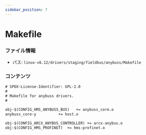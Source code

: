 ```yaml
---
sidebar_position: 7
---
```

# Makefile

### ファイル情報

- パス: `linux-v6.12/drivers/staging/fieldbus/anybuss/Makefile`

### コンテンツ

```txt
# SPDX-License-Identifier: GPL-2.0
#
# Makefile for anybuss drivers.
#

obj-$(CONFIG_HMS_ANYBUSS_BUS)	+= anybuss_core.o
anybuss_core-y			+= host.o

obj-$(CONFIG_ARCX_ANYBUS_CONTROLLER) += arcx-anybus.o
obj-$(CONFIG_HMS_PROFINET)	+= hms-profinet.o

```
